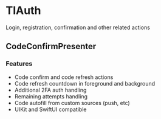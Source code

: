 # TIAuth

Login, registration, confirmation and other related actions

## CodeConfirmPresenter

### Features

- Code confirm and code refresh actions
- Code refresh countdown in foreground and background
- Additional 2FA auth handling
- Remaining attempts handling
- Code autofill from custom sources (push, etc)
- UIKit and SwiftUI compatible